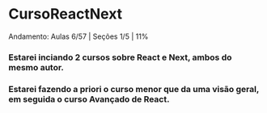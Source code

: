 # CursoReactNext

Andamento: Aulas 6/57 | Seções 1/5 | 11%

### Estarei inciando 2 cursos sobre React e Next, ambos do mesmo autor. 
### Estarei fazendo a priori o curso menor que da uma visão geral, em seguida o curso Avançado de React.
